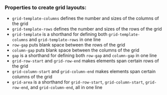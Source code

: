 ### Properties to create grid layouts:

- `grid-template-columns` defines the number and sizes of the columns of the grid
- `grid-template-rows` defines the number and sizes of the rows of the grid
- `grid-template` is a shorthand for defining both `grid-template-columns` and `grid-template-rows` in one line
- `row-gap` puts blank space between the rows of the grid
- `column-gap` puts blank space between the columns of the grid
- `gap` is a shorthand for defining both `row-gap` and `column-gap` in one line
- `grid-row-start` and `grid-row-end` makes elements span certain rows of the grid
- `grid-column-start` and `grid-column-end` makes elements span certain columns of the grid
- `grid-area` is a shorthand for `grid-row-start`, `grid-column-start`, `grid-row-end`, and `grid-column-end`, all in one line